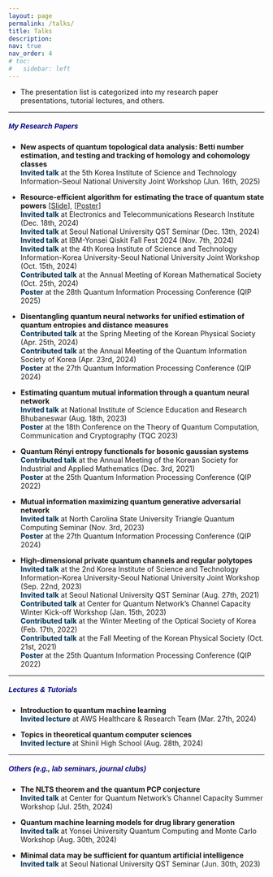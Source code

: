 ```yaml
---
layout: page
permalink: /talks/
title: Talks
description:
nav: true
nav_order: 4
# toc:
#   sidebar: left
---
```

- The presentation list is categorized into my research paper presentations, tutorial lectures, and others.

---
##### **<span style="color:navy; font-family: Gill Sans, sans-serif;">My Research Papers</span>**
- **New aspects of quantum topological data analysis: Betti number estimation, and testing and tracking of homology and cohomology classes**<br>
**<span style="color:#003153;">Invited talk</span>** at the 5th Korea Institute of Science and Technology Information-Seoul National University Joint Workshop (Jun. 16th, 2025)<br>

- **Resource-efficient algorithm for estimating the trace of quantum state powers** [<a href="/assets/pdf/rank_qst.pdf" target="_blank">Slide</a>], [<a href="/assets/pdf/rank_poster.pdf" target="_blank">Poster</a>]<br>
**<span style="color:#003153;">Invited talk</span>** at Electronics and Telecommunications Research Institute (Dec. 18th, 2024)<br>
**<span style="color:#003153;">Invited talk</span>** at Seoul National University QST Seminar (Dec. 13th, 2024)<br>
**<span style="color:#003153;">Invited talk</span>** at IBM-Yonsei Qiskit Fall Fest 2024 (Nov. 7th, 2024)<br>
**<span style="color:#003153;">Invited talk</span>** at the 4th Korea Institute of Science and Technology Information-Korea University-Seoul National University Joint Workshop (Oct. 15th, 2024)<br>
**<span style="color:#003153;">Contributed talk</span>** at the Annual Meeting of Korean Mathematical Society (Oct. 25th, 2024)<br>
**<span style="color:#003153;">Poster</span>** at the 28th Quantum Information Processing Conference (QIP 2025)<br>

- **Disentangling quantum neural networks for unified estimation of quantum entropies and distance measures**<br>
**<span style="color:#003153;">Contributed talk</span>** at the Spring Meeting of the Korean Physical Society (Apr. 25th, 2024)<br>
**<span style="color:#003153;">Contributed talk</span>** at the Annual Meeting of the Quantum Information Society of Korea (Apr. 23rd, 2024)<br>
**<span style="color:#003153;">Poster</span>** at the 27th Quantum Information Processing Conference (QIP 2024)<br>

- **Estimating quantum mutual information through a quantum neural network**<br>
**<span style="color:#003153;">Invited talk</span>** at National Institute of Science Education and Research Bhubaneswar (Aug. 18th, 2023)<br>
**<span style="color:#003153;">Poster</span>** at the 18th Conference on the Theory of Quantum Computation, Communication and Cryptography (TQC 2023)<br>

- **Quantum Rényi entropy functionals for bosonic gaussian systems**<br>
**<span style="color:#003153;">Contributed talk</span>** at the Annual Meeting of the Korean Society for Industrial and Applied Mathematics (Dec. 3rd, 2021)<br>
**<span style="color:#003153;">Poster</span>** at the 25th Quantum Information Processing Conference (QIP 2022)<br>

- **Mutual information maximizing quantum generative adversarial network**<br>
**<span style="color:#003153;">Invited talk</span>** at North Carolina State University Triangle Quantum Computing Seminar (Nov. 3rd, 2023)<br>
**<span style="color:#003153;">Poster</span>** at the 27th Quantum Information Processing Conference (QIP 2024)<br>

- **High-dimensional private quantum channels and regular polytopes**<br>
**<span style="color:#003153;">Invited talk</span>** at the 2nd Korea Institute of Science and Technology Information-Korea University-Seoul National University Joint Workshop (Sep. 22nd, 2023)<br>
**<span style="color:#003153;">Invited talk</span>** at Seoul National University QST Seminar (Aug. 27th, 2021)<br>
**<span style="color:#003153;">Contributed talk</span>** at Center for Quantum Network’s Channel Capacity Winter Kick-off Workshop (Jan. 15th, 2023)<br>
**<span style="color:#003153;">Contributed talk</span>** at the Winter Meeting of the Optical Society of Korea (Feb. 17th, 2022)<br>
**<span style="color:#003153;">Contributed talk</span>** at the Fall Meeting of the Korean Physical Society (Oct. 21st, 2021)<br>
**<span style="color:#003153;">Poster</span>** at the 25th Quantum Information Processing Conference (QIP 2022)<br>

---
##### **<span style="color:navy; font-family: Gill Sans, sans-serif;">Lectures & Tutorials</span>**
- **Introduction to quantum machine learning**<br>
**<span style="color:#003153;">Invited lecture</span>** at AWS Healthcare & Research Team (Mar. 27th, 2024)<br>

- **Topics in theoretical quantum computer sciences**<br>
**<span style="color:#003153;">Invited lecture</span>** at Shinil High School (Aug. 28th, 2024)<brs>

---
##### **<span style="color:navy; font-family: Gill Sans, sans-serif;">Others (e.g., lab seminars, journal clubs)</span>**
- **The NLTS theorem and the quantum PCP conjecture**<br>
**<span style="color:#003153;">Invited talk</span>** at Center for Quantum Network’s Channel Capacity Summer Workshop (Jul. 25th, 2024)<br>

- **Quantum machine learning models for drug library generation**<br>
**<span style="color:#003153;">Invited talk</span>** at Yonsei University Quantum Computing and Monte Carlo Workshop (Aug. 30th, 2024)<br>

- **Minimal data may be sufficient for quantum artificial intelligence**<br>
**<span style="color:#003153;">Invited talk</span>** at Seoul National University QST Seminar (Jun. 30th, 2023)<br>